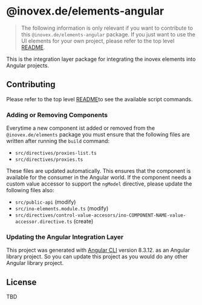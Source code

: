 # @inovex.de/elements-angular

> The following information is only relevant if you want to contribute to this `@inovex.de/elements-angular`
> package. If you just want to use the UI elements for your own project, please refer to the top level
> [README](../../../README.md).

This is the integration layer package for integrating the inovex elements into Angular projects.

## Contributing

Please refer to the top level [README](../../../README.md)to see the available script commands.

### Adding or Removing Components

Everytime a new component ist added or removed from the `@inovex.de/elements` package you must ensure that
the following files are written after running the `build` command:

* `src/directives/proxies-list.ts`
* `src/directives/proxies.ts`

These files are updated automatically. This ensures that the component is available for the consumer in
the Angular world. If the component needs a custom value accessor to support the `ngModel` directive,
please update the following files also:

* `src/public-api` (modify)
* `src/ino-elements.module.ts` (modify)
* `src/directives/control-value-accesors/ino-COMPONENT-NAME-value-accessor.directive.ts` (create)

### Updating the Angular Integration Layer

This project was generated with [Angular CLI](https://github.com/angular/angular-cli) version 8.3.12.
as an Angular library project. So you can update this project as you would do any other Angular
library project.

## License

TBD
